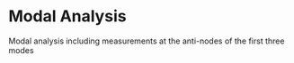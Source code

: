 # Modal Analysis

Modal analysis including measurements at the anti-nodes of the first three modes

